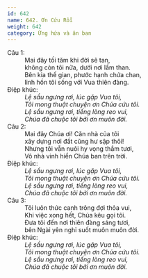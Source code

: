 ```yaml
---
id: 642
name: 642. Ơn Cứu Rỗi
weight: 642
category: Ứng hứa và ân ban
---
```

<dl><dt>Câu 1:</dt><dd data-verse="1">Mai đây tối tăm khi đời sẽ tan, <br/>không còn tôi nữa, dưới nơi lầm than. <br/>Bên kia thế gian, phước hạnh chứa chan, <br/>linh hồn tôi sống với Vua thiên đàng. </dd><dt>Điệp khúc:</dt><dd data-chorus="1"><em>Lệ sầu ngưng rơi, lúc gặp Vua tôi, <br/>Tôi mong thuật chuyện ơn Chúa cứu tôi. <br/>Lệ sầu ngưng rơi, tiếng lòng reo vui, <br/>Chúa đã chuộc tôi bởi ơn muôn đời. </em></dd><dt>Câu 2:</dt><dd data-verse="2">Mai đây Chúa ơi! Căn nhà của tôi <br/>xây dựng nơi đất cũng hư sập thôi! <br/>Nhưng tôi vẫn nuôi hy vọng thắm tươi, <br/>Vô nhà vinh hiển Chúa ban trên trời. </dd><dt>Điệp khúc:</dt><dd data-chorus="1"><em>Lệ sầu ngưng rơi, lúc gặp Vua tôi, <br/>Tôi mong thuật chuyện ơn Chúa cứu tôi. <br/>Lệ sầu ngưng rơi, tiếng lòng reo vui, <br/>Chúa đã chuộc tôi bởi ơn muôn đời. </em></dd><dt>Câu 3:</dt><dd data-verse="3">Tôi luôn thức canh trông đợi thỏa vui, <br/>Khi việc xong hết, Chúa kêu gọi tôi. <br/>Ðưa tôi đến nơi thiên đàng sáng tươi, <br/>bên Ngài yên nghỉ suốt muôn muôn đời. </dd><dt>Điệp khúc:</dt><dd data-chorus="1"><em>Lệ sầu ngưng rơi, lúc gặp Vua tôi, <br/>Tôi mong thuật chuyện ơn Chúa cứu tôi. <br/>Lệ sầu ngưng rơi, tiếng lòng reo vui, <br/>Chúa đã chuộc tôi bởi ơn muôn đời. </em></dd></dl>
